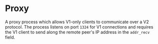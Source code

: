 # Proxy

A proxy process which allows V1-only clients to communicate over a V2 protocol. The process listens on port `1324` for V1 connections and requires the V1 client to send along the remote peer's IP address in the `addr_recv` field.
